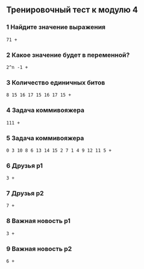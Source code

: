 
## Тренировочный тест к модулю 4

### 1 Найдите значение выражения
    71 +

### 2 Какое значение будет в переменной?
    2^n -1 +

### 3 Количество единичных битов
    8 15 16 17 15 16 17 15 +

### 4 Задача коммивояжера
    111 +

### 5 Задача коммивояжера
    0 3 10 8 6 13 14 15 2 7 1 4 9 12 11 5 +

### 6 Друзья p1
    3 +

### 7 Друзья p2
    7 +

### 8 Важная новость p1
    3 +

### 9 Важная новость p2
    6 +
